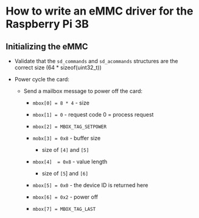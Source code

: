 # How to write an eMMC driver for the Raspberry Pi 3B

## Initializing the eMMC

- Validate that the `sd_commands` and `sd_acommands` structures are the correct size (64 * sizeof(uint32_t))

- Power cycle the card:
  
  - Send a mailbox message to power off the card:
    
    - `mbox[0] = 8 * 4` - size
    
    - `mbox[1] = 0` - request code 0 = process request
    
    - `mbox[2] = MBOX_TAG_SETPOWER`
    
    - `mobx[3] = 0x8` - buffer size
      
      - size of `[4]` and `[5]`
    
    - `mbox[4]  = 0x8` - value length
      
      - size of `[5`] and `[6]`
    
    - `mbox[5] = 0x0` - the device ID is returned here
    
    - `mbox[6] = 0x2`  - power off
    
    - `mbox[7] = MBOX_TAG_LAST` 


